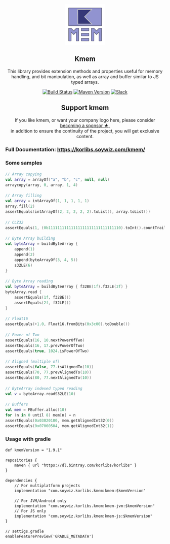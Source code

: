 <p align="center">
    <img alt="Korio" src="https://raw.githubusercontent.com/korlibs/korlibs-logos/master/128/kmem.png" />
</p>

<h2 align="center">Kmem</h2>

<p align="center">
    This library provides extension methods and properties useful for memory handling, and bit manipulation, as well as array and buffer similar to JS typed arrays.
</p>

<!-- BADGES -->
<p align="center">
	<a href="https://github.com/korlibs/kmem/actions"><img alt="Build Status" src="https://github.com/korlibs/kmem/workflows/CI/badge.svg" /></a>
	<a href="https://bintray.com/korlibs/korlibs/kmem"><img alt="Maven Version" src="https://img.shields.io/bintray/v/korlibs/korlibs/kmem.svg?style=flat&label=maven" /></a>
	<a href="https://slack.soywiz.com/"><img alt="Slack" src="https://img.shields.io/badge/chat-on%20slack-green?style=flat&logo=slack" /></a>
</p>
<!-- /BADGES -->

<!-- SUPPORT -->
<h2 align="center">Support kmem</h2>
<p align="center">
If you like kmem, or want your company logo here, please consider <a href="https://github.com/sponsors/soywiz">becoming a sponsor ★</a>,<br />
in addition to ensure the continuity of the project, you will get exclusive content.
</p>
<!-- /SUPPORT -->

### Full Documentation: <https://korlibs.soywiz.com/kmem/>

### Some samples

```kotlin
// Array copying
val array = arrayOf("a", "b", "c", null, null)
arraycopy(array, 0, array, 1, 4)

// Array filling
val array = intArrayOf(1, 1, 1, 1, 1)
array.fill(2)
assertEquals(intArrayOf(2, 2, 2, 2, 2).toList(), array.toList())

// CLZ32
assertEquals(1, (0b11111111111111111111111111111110).toInt().countTrailingZeros())

// Byte Array building
val byteArray = buildByteArray {
    append(1)
    append(2)
    append(byteArrayOf(3, 4, 5))
    s32LE(6)
}

// Byte Array reading
val byteArray = buildByteArray { f32BE(1f).f32LE(2f) }
byteArray.read {
    assertEquals(1f, f32BE())
    assertEquals(2f, f32LE())
}

// Float16
assertEquals(+1.0, Float16.fromBits(0x3c00).toDouble())

// Power of Two
assertEquals(16, 10.nextPowerOfTwo)
assertEquals(16, 17.prevPowerOfTwo)
assertEquals(true, 1024.isPowerOfTwo)

// Aligned (multiple of)
assertEquals(false, 77.isAlignedTo(10))
assertEquals(70, 77.prevAlignedTo(10))
assertEquals(80, 77.nextAlignedTo(10))

// ByteArray indexed typed reading
val v = byteArray.readS32LE(10)

// Buffers
val mem = FBuffer.alloc(10)
for (n in 0 until 8) mem[n] = n
assertEquals(0x03020100, mem.getAlignedInt32(0))
assertEquals(0x07060504, mem.getAlignedInt32(1))
```

### Usage with gradle

```
def kmemVersion = "1.9.1"

repositories {
    maven { url "https://dl.bintray.com/korlibs/korlibs" }
}

dependencies {
    // For multiplatform projects
    implementation "com.soywiz.korlibs.kmem:kmem:$kmemVersion"
    
    // For JVM/Android only
    implementation "com.soywiz.korlibs.kmem:kmem-jvm:$kmemVersion"
    // For JS only
    implementation "com.soywiz.korlibs.kmem:kmem-js:$kmemVersion"
}

// settigs.gradle
enableFeaturePreview('GRADLE_METADATA')
```
